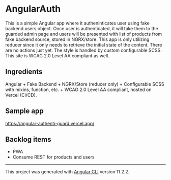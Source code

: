 # AngularAuth

This is a simple Angular app where it autheninticates user using fake backend users object. Once user is authenticated, it will take them to the guarded admin page and users will be presented with list of products from fake backend source, stored in NGRX/store. This app is only utilizing reducer since it only needs to retrieve the initial state of the content. There are no actions just yet. The style is handled by custom configurable SCSS. This site is WCAG 2.0 Level AA compliant as well. 

## Ingredients

Angular + Fake Backend + NGRX/Store (reducer only) + Configurable SCSS with mixins, function, etc. + WCAG 2.0 Level AA compliant, hosted on Vercel (Ci/CD).

## Sample app

https://angular-authenti-guard.vercel.app/

## Backlog items

- PWA
- Consume REST for products and users

---

This project was generated with [Angular CLI](https://github.com/angular/angular-cli) version 11.2.2.
